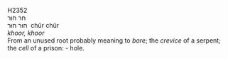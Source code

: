 <body>
  <p>H2352<br>  חר    חוּר  <br> חוּר  חוּר  ‎  chûr  chûr  <br><i>khoor,</i> <i>khoor </i><br>From an unused root probably meaning to <i>bore</i>; the <i>crevice</i> of a serpent; the <i>cell</i> of a prison: - hole.<br></p>
 </body>